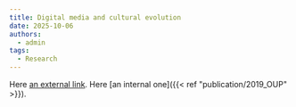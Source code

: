 ```yaml
---
title: Digital media and cultural evolution
date: 2025-10-06
authors:
  - admin
tags:
  - Research
---
```


Here [an external link](https://global.oup.com/academic/product/cultural-evolution-in-the-digital-age-9780198835943). Here [an internal one]({{< ref "publication/2019_OUP" >}}).
